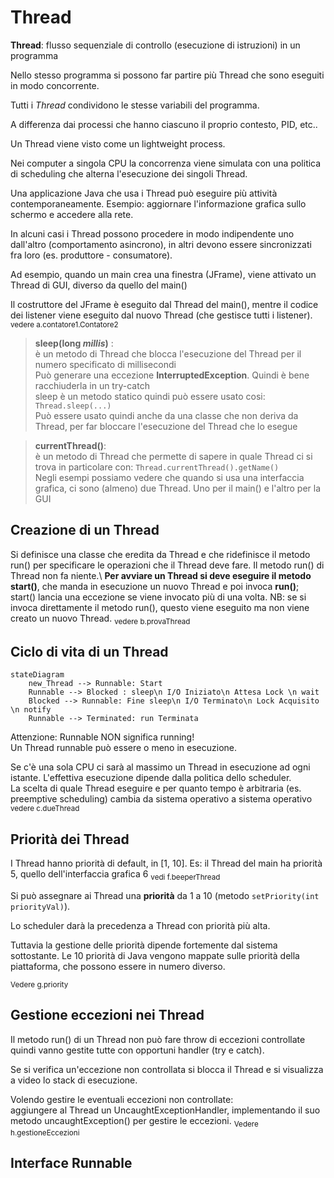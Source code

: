 # Thread

**Thread**: flusso sequenziale di controllo (esecuzione di istruzioni) in un programma

Nello stesso programma si possono far partire più Thread che sono eseguiti in modo concorrente.

Tutti i _Thread_ condividono le stesse variabili del programma.

A differenza dai processi che hanno ciascuno il proprio contesto, PID, etc..

Un Thread viene visto come un lightweight process.

Nei computer a singola CPU la concorrenza viene simulata con una politica di scheduling che alterna l'esecuzione dei
singoli Thread.

Una applicazione Java che usa i Thread può eseguire più attività contemporaneamente. Esempio: aggiornare l'informazione
grafica sullo schermo e accedere alla rete.

In alcuni casi i Thread possono procedere in modo indipendente uno dall'altro (comportamento asincrono), in altri devono
essere sincronizzati fra loro (es. produttore - consumatore).

Ad esempio, quando un main crea una finestra (JFrame), viene attivato un Thread di GUI, diverso da quello del main()

Il costruttore del JFrame è eseguito dal Thread del main(), mentre il codice dei listener viene eseguito dal nuovo
Thread (che gestisce tutti i listener).
<sub>vedere a.contatore1.Contatore2


> **sleep(long _millis_)** :
\
> è un metodo di Thread che blocca l'esecuzione del Thread per il numero specificato di millisecondi
\
> Può generare una eccezione **InterruptedException**. Quindi è bene racchiuderla in un try-catch
\
> sleep è un metodo statico quindi può essere usato cosi: `Thread.sleep(...)`
\
> Può essere usato quindi anche da una classe che non deriva da Thread, per far bloccare l'esecuzione del Thread che lo
> esegue

> **currentThread()**:
\
> è un metodo di Thread che permette di sapere in quale Thread ci si trova in particolare
> con: `Thread.currentThread().getName()`
\
> Negli esempi possiamo vedere che quando si usa una interfaccia grafica, ci sono (almeno) due Thread. Uno per il main()
> e l'altro per la GUI

## Creazione di un Thread

Si definisce una classe che eredita da Thread e che ridefinisce il metodo run() per specificare le operazioni che il
Thread deve fare.
Il metodo run() di Thread non fa niente.\ 
**Per avviare un Thread si deve eseguire il metodo start()**, che manda in esecuzione un nuovo Thread e poi invoca **run()**; start() lancia una eccezione se viene invocato più di una volta. NB: se si invoca direttamente il metodo run(), questo viene eseguito ma non viene creato un nuovo Thread.
<sub>vedere b.provaThread

## Ciclo di vita di un Thread

```mermaid
stateDiagram 
    new_Thread --> Runnable: Start
    Runnable --> Blocked : sleep\n I/O Iniziato\n Attesa Lock \n wait 
    Blocked --> Runnable: Fine sleep\n I/O Terminato\n Lock Acquisito \n notify
    Runnable --> Terminated: run Terminata
```

Attenzione: Runnable NON significa running!\
Un Thread runnable può essere o meno in esecuzione.

Se c'è una sola CPU ci sarà al massimo un Thread in esecuzione ad ogni istante. L'effettiva esecuzione dipende dalla politica dello scheduler.\
La scelta di quale Thread eseguire e per quanto tempo è arbitraria (es. preemptive scheduling) cambia da sistema operativo a sistema operativo\
<sub>vedere c.dueThread

## Priorità dei Thread
I Thread hanno priorità di default, in [1, 10]. Es: il Thread del main ha priorità 5, quello dell'interfaccia grafica 6 <sub>vedi f.beeperThread

Si può assegnare ai Thread una **priorità** da 1 a 10 (metodo `setPriority(int priorityVal)`).

Lo scheduler darà la precedenza a Thread con priorità più alta.

Tuttavia la gestione delle priorità dipende fortemente dal sistema sottostante. Le 10 priorità di Java vengono mappate sulle priorità della piattaforma, che possono essere in numero diverso.

<sub>Vedere g.priority

## Gestione eccezioni nei Thread
Il metodo run() di un Thread non può fare throw di eccezioni controllate quindi vanno gestite tutte con opportuni handler (try e catch).

Se si verifica un'eccezione non controllata si blocca il Thread e si visualizza a video lo stack di esecuzione.

Volendo gestire le eventuali eccezioni non controllate:\
aggiungere al Thread un UncaughtExceptionHandler, implementando il suo metodo uncaughtException() per gestire le eccezioni.
<sub>Vedere h.gestioneEccezioni

## Interface Runnable




